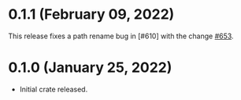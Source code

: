 # 0.1.1 (February 09, 2022)

This release fixes a path rename bug in [#610] with the change [#653].

[#653]: https://github.com/Azure/azure-sdk-for-rust/pull/653

# 0.1.0 (January 25, 2022)

- Initial crate released.